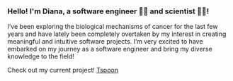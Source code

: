 ### Hello! I'm Diana, a software engineer 👩‍💻 and scientist 👩‍🔬! 
I’ve been exploring the biological mechanisms of cancer for the last few years and have lately been completely overtaken by my interest in creating meaningful and intuitive software projects. 
I’m very excited to have embarked on my journey as a software engineer and bring my diverse knowledge to the field!

Check out my current project! [Tspoon](www.tspoonapp.com)
